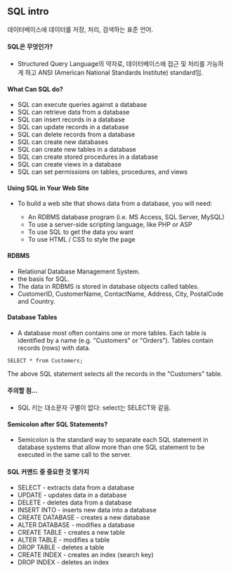 ## SQL intro
데이터베이스에 데이터를 저장, 처리, 검색하는 표준 언어.

#### SQL은 무엇인가?
 - Structured Query Language의 약자로, 데이터베이스에 접근 및 처리를 가능하게 하고 ANSI (American National Standards Institute) standard임.

#### What Can SQL do?
 - SQL can execute queries against a database
 - SQL can retrieve data from a database
 - SQL can insert records in a database
 - SQL can update records in a database
 - SQL can delete records from a database
 - SQL can create new databases
 - SQL can create new tables in a database
 - SQL can create stored procedures in a database
 - SQL can create views in a database
 - SQL can set permissions on tables, procedures, and views

#### Using SQL in Your Web Site
- To build a web site that shows data from a database, you will need:

	- An RDBMS database program (i.e. MS Access, SQL Server, MySQL)
	- To use a server-side scripting language, like PHP or ASP
	- To use SQL to get the data you want
	- To use HTML / CSS to style the page

#### RDBMS
 - Relational Database Management System.
 - the basis for SQL.
 - The data in RDBMS is stored in database objects called tables.
 - CustomerID, CustomerName, ContactName, Address, City, PostalCode and Country.

 
#### Database Tables
 - A database most often contains one or more tables. Each table is identified by a name (e.g. "Customers" or "Orders"). Tables contain records (rows) with data.

```
SELECT * from Customers;
```
The above SQL statement selects all the records in the "Customers" table.

#### 주의할 점...
 - SQL 키는 대소문자 구별이 없다: select는 SELECT와 같음.

#### Semicolon after SQL Statements?
 - Semicolon is the standard way to separate each SQL statement in database systems that allow more than one SQL statement to be executed in the same call to the server.

#### SQL 커맨드 중 중요한 것 몇가지
 - SELECT - extracts data from a database
 - UPDATE - updates data in a database
 - DELETE - deletes data from a database
 - INSERT INTO - inserts new data into a database
 - CREATE DATABASE - creates a new database
 - ALTER DATABASE - modifies a database
 - CREATE TABLE - creates a new table
 - ALTER TABLE - modifies a table
 - DROP TABLE - deletes a table
 - CREATE INDEX - creates an index (search key)
 - DROP INDEX - deletes an index


